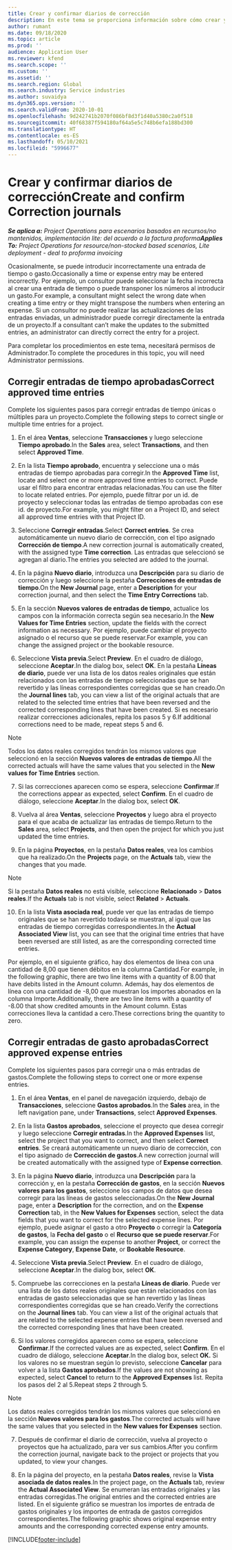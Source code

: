 ```yaml
---
title: Crear y confirmar diarios de corrección
description: En este tema se proporciona información sobre cómo crear y confirmar un diario de corrección.
author: rumant
ms.date: 09/18/2020
ms.topic: article
ms.prod: ''
audience: Application User
ms.reviewer: kfend
ms.search.scope: ''
ms.custom: ''
ms.assetid: ''
ms.search.region: Global
ms.search.industry: Service industries
ms.author: suvaidya
ms.dyn365.ops.version: ''
ms.search.validFrom: 2020-10-01
ms.openlocfilehash: 9d242741b2070f086bf8d3f1d40a5380c2a0f518
ms.sourcegitcommit: 40f68387f594180af64a5e5c748b6efa188bd300
ms.translationtype: HT
ms.contentlocale: es-ES
ms.lasthandoff: 05/10/2021
ms.locfileid: "5996677"
---
```

# <a name="create-and-confirm-correction-journals"></a><span data-ttu-id="ac59e-103">Crear y confirmar diarios de corrección</span><span class="sxs-lookup"><span data-stu-id="ac59e-103">Create and confirm Correction journals</span></span>

<span data-ttu-id="ac59e-104">_**Se aplica a:** Project Operations para escenarios basados en recursos/no mantenidos, implementación lite: del acuerdo a la factura proforma_</span><span class="sxs-lookup"><span data-stu-id="ac59e-104">_**Applies To:** Project Operations for resource/non-stocked based scenarios, Lite deployment - deal to proforma invoicing_</span></span>

<span data-ttu-id="ac59e-105">Ocasionalmente, se puede introducir incorrectamente una entrada de tiempo o gasto.</span><span class="sxs-lookup"><span data-stu-id="ac59e-105">Occasionally a time or expense entry may be entered incorrectly.</span></span> <span data-ttu-id="ac59e-106">Por ejemplo, un consultor puede seleccionar la fecha incorrecta al crear una entrada de tiempo o puede transponer los números al introducir un gasto.</span><span class="sxs-lookup"><span data-stu-id="ac59e-106">For example, a consultant might select the wrong date when creating a time entry or they might transpose the numbers when entering an expense.</span></span> <span data-ttu-id="ac59e-107">Si un consultor no puede realizar las actualizaciones de las entradas enviadas, un administrador puede corregir directamente la entrada de un proyecto.</span><span class="sxs-lookup"><span data-stu-id="ac59e-107">If a consultant can’t make the updates to the submitted entries, an administrator can directly correct the entry for a project.</span></span>

<span data-ttu-id="ac59e-108">Para completar los procedimientos en este tema, necesitará permisos de Administrador.</span><span class="sxs-lookup"><span data-stu-id="ac59e-108">To complete the procedures in this topic, you will need Administrator permissions.</span></span>

## <a name="correct-approved-time-entries"></a><span data-ttu-id="ac59e-109">Corregir entradas de tiempo aprobadas</span><span class="sxs-lookup"><span data-stu-id="ac59e-109">Correct approved time entries</span></span>     

<span data-ttu-id="ac59e-110">Complete los siguientes pasos para corregir entradas de tiempo únicas o múltiples para un proyecto.</span><span class="sxs-lookup"><span data-stu-id="ac59e-110">Complete the following steps to correct single or multiple time entries for a project.</span></span>

1. <span data-ttu-id="ac59e-111">En el área **Ventas**, seleccione **Transacciones** y luego seleccione **Tiempo aprobado**.</span><span class="sxs-lookup"><span data-stu-id="ac59e-111">In the **Sales** area, select **Transactions**, and then select **Approved Time**.</span></span> 

2. <span data-ttu-id="ac59e-112">En la lista **Tiempo aprobado**, encuentra y seleccione una o más entradas de tiempo aprobadas para corregir.</span><span class="sxs-lookup"><span data-stu-id="ac59e-112">In the **Approved Time** list, locate and select one or more approved time entries to correct.</span></span> <span data-ttu-id="ac59e-113">Puede usar el filtro para encontrar entradas relacionadas.</span><span class="sxs-lookup"><span data-stu-id="ac59e-113">You can use the filter to locate related entries.</span></span> <span data-ttu-id="ac59e-114">Por ejemplo, puede filtrar por un id. de proyecto y seleccionar todas las entradas de tiempo aprobadas con ese id. de proyecto.</span><span class="sxs-lookup"><span data-stu-id="ac59e-114">For example, you might filter on a Project ID, and select all approved time entries with that Project ID.</span></span>

3. <span data-ttu-id="ac59e-115">Seleccione **Corregir entradas**.</span><span class="sxs-lookup"><span data-stu-id="ac59e-115">Select **Correct entries**.</span></span> <span data-ttu-id="ac59e-116">Se crea automáticamente un nuevo diario de corrección, con el tipo asignado **Corrección de tiempo**.</span><span class="sxs-lookup"><span data-stu-id="ac59e-116">A new correction journal is automatically created, with the assigned type **Time correction**.</span></span> <span data-ttu-id="ac59e-117">Las entradas que seleccionó se agregan al diario.</span><span class="sxs-lookup"><span data-stu-id="ac59e-117">The entries you selected are added to the journal.</span></span> 

4. <span data-ttu-id="ac59e-118">En la página **Nuevo diario**, introduzca una **Descripción** para su diario de corrección y luego seleccione la pestaña **Correcciones de entradas de tiempo**.</span><span class="sxs-lookup"><span data-stu-id="ac59e-118">On the **New Journal** page, enter a **Description** for your correction journal, and then select the **Time Entry Corrections** tab.</span></span>  

5. <span data-ttu-id="ac59e-119">En la sección **Nuevos valores de entradas de tiempo**, actualice los campos con la información correcta según sea necesario.</span><span class="sxs-lookup"><span data-stu-id="ac59e-119">In the **New Values for Time Entries** section, update the fields with the correct information as necessary.</span></span> <span data-ttu-id="ac59e-120">Por ejemplo, puede cambiar el proyecto asignado o el recurso que se puede reservar.</span><span class="sxs-lookup"><span data-stu-id="ac59e-120">For example, you can change the assigned project or the bookable resource.</span></span>

6. <span data-ttu-id="ac59e-121">Seleccione **Vista previa**.</span><span class="sxs-lookup"><span data-stu-id="ac59e-121">Select **Preview**.</span></span> <span data-ttu-id="ac59e-122">En el cuadro de diálogo, seleccione **Aceptar**.</span><span class="sxs-lookup"><span data-stu-id="ac59e-122">In the dialog box, select **OK**.</span></span> <span data-ttu-id="ac59e-123">En la pestaña **Líneas de diario**, puede ver una lista de los datos reales originales que están relacionados con las entradas de tiempo seleccionadas que se han revertido y las líneas correspondientes corregidas que se han creado.</span><span class="sxs-lookup"><span data-stu-id="ac59e-123">On the **Journal lines** tab, you can view a list of the original actuals that are related to the selected time entries that have been reversed and the corrected corresponding lines that have been created.</span></span> <span data-ttu-id="ac59e-124">Si es necesario realizar correcciones adicionales, repita los pasos 5 y 6.</span><span class="sxs-lookup"><span data-stu-id="ac59e-124">If additional corrections need to be made, repeat steps 5 and 6.</span></span> 

> [!NOTE]
> <span data-ttu-id="ac59e-125">Todos los datos reales corregidos tendrán los mismos valores que seleccionó en la sección **Nuevos valores de entradas de tiempo**.</span><span class="sxs-lookup"><span data-stu-id="ac59e-125">All the corrected actuals will have the same values that you selected in the **New values for Time Entries** section.</span></span>

7. <span data-ttu-id="ac59e-126">Si las correcciones aparecen como se espera, seleccione **Confirmar**.</span><span class="sxs-lookup"><span data-stu-id="ac59e-126">If the corrections appear as expected, select **Confirm**.</span></span> <span data-ttu-id="ac59e-127">En el cuadro de diálogo, seleccione **Aceptar**.</span><span class="sxs-lookup"><span data-stu-id="ac59e-127">In the dialog box, select **OK**.</span></span>

8. <span data-ttu-id="ac59e-128">Vuelva al área **Ventas**, seleccione **Proyectos** y luego abra el proyecto para el que acaba de actualizar las entradas de tiempo.</span><span class="sxs-lookup"><span data-stu-id="ac59e-128">Return to the **Sales** area, select **Projects**, and then open the project for which you just updated the time entries.</span></span> 

9. <span data-ttu-id="ac59e-129">En la página **Proyectos**, en la pestaña **Datos reales**, vea los cambios que ha realizado.</span><span class="sxs-lookup"><span data-stu-id="ac59e-129">On the **Projects** page, on the **Actuals** tab, view the changes that you made.</span></span> 

> [!NOTE]
> <span data-ttu-id="ac59e-130">Si la pestaña **Datos reales** no está visible, seleccione **Relacionado** > **Datos reales**.</span><span class="sxs-lookup"><span data-stu-id="ac59e-130">If the **Actuals** tab is not visible, select **Related** > **Actuals**.</span></span>  

10. <span data-ttu-id="ac59e-131">En la lista **Vista asociada real**, puede ver que las entradas de tiempo originales que se han revertido todavía se muestran, al igual que las entradas de tiempo corregidas correspondientes.</span><span class="sxs-lookup"><span data-stu-id="ac59e-131">In the **Actual Associated View** list, you can see that the original time entries that have been reversed are still listed, as are the corresponding corrected time entries.</span></span> 

<span data-ttu-id="ac59e-132">Por ejemplo, en el siguiente gráfico, hay dos elementos de línea con una cantidad de 8,00 que tienen débitos en la columna Cantidad.</span><span class="sxs-lookup"><span data-stu-id="ac59e-132">For example, in the following graphic, there are two line items with a quantity of 8.00 that have debits listed in the Amount column.</span></span> <span data-ttu-id="ac59e-133">Además, hay dos elementos de línea con una cantidad de -8,00 que muestran los importes abonados en la columna Importe.</span><span class="sxs-lookup"><span data-stu-id="ac59e-133">Additionally, there are two line items with a quantity of -8.00 that show credited amounts in the Amount column.</span></span> <span data-ttu-id="ac59e-134">Estas correcciones lleva la cantidad a cero.</span><span class="sxs-lookup"><span data-stu-id="ac59e-134">These corrections bring the quantity to zero.</span></span>

 
## <a name="correct-approved-expense-entries"></a><span data-ttu-id="ac59e-135">Corregir entradas de gasto aprobadas</span><span class="sxs-lookup"><span data-stu-id="ac59e-135">Correct approved expense entries</span></span>

<span data-ttu-id="ac59e-136">Complete los siguientes pasos para corregir una o más entradas de gastos.</span><span class="sxs-lookup"><span data-stu-id="ac59e-136">Complete the following steps to correct one or more expense entries.</span></span> 

1. <span data-ttu-id="ac59e-137">En el área **Ventas**, en el panel de navegación izquierdo, debajo de **Transacciones**, seleccione **Gastos aprobados**.</span><span class="sxs-lookup"><span data-stu-id="ac59e-137">In the **Sales** area, in the left navigation pane, under **Transactions**, select **Approved Expenses**.</span></span>

2. <span data-ttu-id="ac59e-138">En la lista **Gastos aprobados**, seleccione el proyecto que desea corregir y luego seleccione **Corregir entradas**.</span><span class="sxs-lookup"><span data-stu-id="ac59e-138">In the **Approved Expenses** list, select the project that you want to correct, and then select **Correct entries**.</span></span> <span data-ttu-id="ac59e-139">Se creará automáticamente un nuevo diario de corrección, con el tipo asignado de **Corrección de gastos**.</span><span class="sxs-lookup"><span data-stu-id="ac59e-139">A new correction journal will be created automatically with the assigned type of **Expense correction**.</span></span> 

3. <span data-ttu-id="ac59e-140">En la página **Nuevo diario**, introduzca una **Descripción** para la corrección y, en la pestaña **Corrección de gastos**, en la sección **Nuevos valores para los gastos**, seleccione los campos de datos que desea corregir para las líneas de gastos seleccionadas.</span><span class="sxs-lookup"><span data-stu-id="ac59e-140">On the **New Journal** page, enter a **Description** for the correction, and on the **Expense Correction** tab, in the **New Values for Expenses** section, select the data fields that you want to correct for the selected expense lines.</span></span> <span data-ttu-id="ac59e-141">Por ejemplo, puede asignar el gasto a otro **Proyecto** o corregir la **Categoría de gastos**, la **Fecha del gasto** o el **Recurso que se puede reservar**.</span><span class="sxs-lookup"><span data-stu-id="ac59e-141">For example, you can assign the expense to another **Project**, or correct the **Expense Category**, **Expense Date**, or **Bookable Resource**.</span></span>

4. <span data-ttu-id="ac59e-142">Seleccione **Vista previa**.</span><span class="sxs-lookup"><span data-stu-id="ac59e-142">Select **Preview**.</span></span> <span data-ttu-id="ac59e-143">En el cuadro de diálogo, seleccione **Aceptar**.</span><span class="sxs-lookup"><span data-stu-id="ac59e-143">In the dialog box, select **OK**.</span></span> 

5. <span data-ttu-id="ac59e-144">Compruebe las correcciones en la pestaña **Líneas de diario**. Puede ver una lista de los datos reales originales que están relacionados con las entradas de gasto seleccionadas que se han revertido y las líneas correspondientes corregidas que se han creado.</span><span class="sxs-lookup"><span data-stu-id="ac59e-144">Verify the corrections on the **Journal lines** tab. You can view a list of the original actuals that are related to the selected expense entries that have been reversed and the corrected corresponding lines that have been created.</span></span>

6. <span data-ttu-id="ac59e-145">Si los valores corregidos aparecen como se espera, seleccione **Confirmar**.</span><span class="sxs-lookup"><span data-stu-id="ac59e-145">If the corrected values are as expected, select **Confirm**.</span></span> <span data-ttu-id="ac59e-146">En el cuadro de diálogo, seleccione **Aceptar**.</span><span class="sxs-lookup"><span data-stu-id="ac59e-146">In the dialog box, select **OK.**</span></span> <span data-ttu-id="ac59e-147">Si los valores no se muestran según lo previsto, seleccione **Cancelar** para volver a la lista **Gastos aprobados**.</span><span class="sxs-lookup"><span data-stu-id="ac59e-147">If the values are not showing as expected, select **Cancel** to return to the **Approved Expenses** list.</span></span> <span data-ttu-id="ac59e-148">Repita los pasos del 2 al 5.</span><span class="sxs-lookup"><span data-stu-id="ac59e-148">Repeat steps 2 through 5.</span></span> 

> [!NOTE]
> <span data-ttu-id="ac59e-149">Los datos reales corregidos tendrán los mismos valores que seleccionó en la sección **Nuevos valores para los gastos**.</span><span class="sxs-lookup"><span data-stu-id="ac59e-149">The corrected actuals will have the same values that you selected in the **New values for Expenses** section.</span></span>

7. <span data-ttu-id="ac59e-150">Después de confirmar el diario de corrección, vuelva al proyecto o proyectos que ha actualizado, para ver sus cambios.</span><span class="sxs-lookup"><span data-stu-id="ac59e-150">After you confirm the correction journal, navigate back to the project or projects that you updated, to view your changes.</span></span>  

8. <span data-ttu-id="ac59e-151">En la página del proyecto, en la pestaña **Datos reales**, revise la **Vista asociada de datos reales**.</span><span class="sxs-lookup"><span data-stu-id="ac59e-151">In the project page, on the **Actuals** tab, review the **Actual Associated View**.</span></span> <span data-ttu-id="ac59e-152">Se enumeran las entradas originales y las entradas corregidas.</span><span class="sxs-lookup"><span data-stu-id="ac59e-152">The original entries and the corrected entries are listed.</span></span> <span data-ttu-id="ac59e-153">En el siguiente gráfico se muestran los importes de entrada de gastos originales y los importes de entrada de gastos corregidos correspondientes.</span><span class="sxs-lookup"><span data-stu-id="ac59e-153">The following graphic shows original expense entry amounts and the corresponding corrected expense entry amounts.</span></span> 




[!INCLUDE[footer-include](../includes/footer-banner.md)]